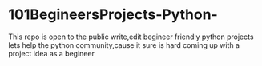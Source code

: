 # 101BegineersProjects-Python-
This repo is open to the public write,edit begineer friendly python projects lets help the python community,cause it sure is hard coming up with a project idea as a begineer
